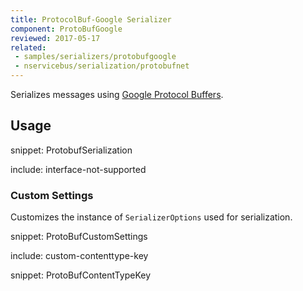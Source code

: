 ```yaml
---
title: ProtocolBuf-Google Serializer
component: ProtoBufGoogle
reviewed: 2017-05-17
related:
 - samples/serializers/protobufgoogle
 - nservicebus/serialization/protobufnet
---
```


Serializes messages using [Google Protocol Buffers](https://developers.google.com/protocol-buffers/docs/reference/csharp-generated).

## Usage

snippet: ProtobufSerialization

include: interface-not-supported


### Custom Settings

Customizes the instance of `SerializerOptions` used for serialization.

snippet: ProtoBufCustomSettings


include: custom-contenttype-key

snippet: ProtoBufContentTypeKey


